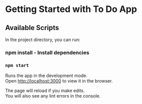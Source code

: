 # Getting Started with To Do App

## Available Scripts

In the project directory, you can run:
### npm install -     Install dependencies  
### `npm start` 

Runs the app in the development mode.\
Open [http://localhost:3000](http://localhost:3000) to view it in the browser.

The page will reload if you make edits.\
You will also see any lint errors in the console.

